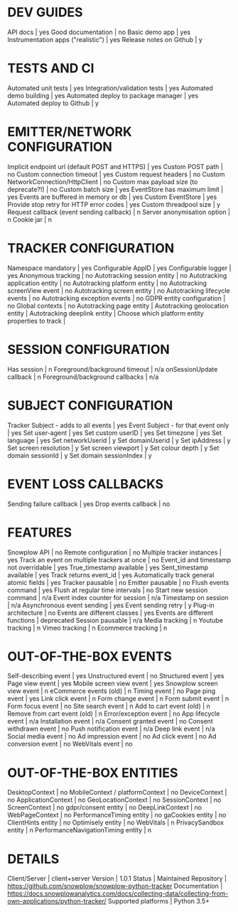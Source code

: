 # DEV GUIDES
API docs | yes
Good documentation | no
Basic demo app | yes
Instrumentation apps ("realistic") | yes
Release notes on Github | y

# TESTS AND CI
Automated unit tests | yes
Integration/validation tests | yes
Automated demo building | yes
Automated deploy to package manager | yes
Automated deploy to Github | y

# EMITTER/NETWORK CONFIGURATION
Implicit endpoint url (default POST and HTTPS) | yes
Custom POST path | no
Custom connection timeout | yes
Custom request headers | no
Custom NetworkConnection/HttpClient | no
Custom max payload size (to deprecate?!) | no
Custom batch size | yes
EventStore has maximum limit | yes
Events are buffered in memory or db | yes
Custom EventStore | yes
Provide stop retry for HTTP error codes | yes
Custom threadpool size | y
Request callback (event sending callback) | n
Server anonymisation option | n
Cookie jar | n

# TRACKER CONFIGURATION
Namespace mandatory | yes
Configurable AppID | yes
Configurable logger | yes
Anonymous tracking | no
Autotracking session entity | no
Autotracking application entity | no
Autotracking platform entity | no
Autotracking screenView event | no
Autotracking screen entity | no
Autotracking lifecycle events | no
Autotracking exception events | no
GDPR entity configuration | no
Global contexts | no
Autotracking page entity | 
Autotracking geolocation entity | 
Autotracking deeplink entity | 
Choose which platform entity properties to track | 

# SESSION CONFIGURATION
Has session | n
Foreground/background timeout | n/a
onSessionUpdate callback | n
Foreground/background callbacks | n/a

# SUBJECT CONFIGURATION
Tracker Subject - adds to all events | yes
Event Subject - for that event only | yes
Set user-agent | yes
Set custom userID | yes
Set timezone | yes
Set language | yes
Set networkUserid | y
Set domainUserid | y
Set ipAddress | y
Set screen resolution | y
Set screen viewport | y
Set colour depth | y
Set domain sessionId | y
Set domain sessionIndex | y

# EVENT LOSS CALLBACKS
Sending failure callback | yes
Drop events callback | no

# FEATURES
Snowplow API | no
Remote configuration | no
Multiple tracker instances | yes
Track an event on multiple trackers at once | no
Event_id and timestamp not overridable | yes
True_timestamp available | yes
Sent_timestamp available | yes
Track returns event_id | yes
Automatically track general atomic fields | yes
Tracker pausable | no
Emitter pausable | no
Flush events command | yes
Flush at regular time intervals | no
Start new session command | n/a
Event index counter for session | n/a
Timestamp on session | n/a
Asynchronous event sending | yes
Event sending retry | y
Plug-in architecture | no
Events are different classes | yes
Events are different functions | deprecated
Session pausable | n/a
Media tracking | n
Youtube tracking | n
Vimeo tracking | n
Ecommerce tracking | n

# OUT-OF-THE-BOX EVENTS
Self-describing event | yes
Unstructured event | no
Structured event | yes
Page view event | yes
Mobile screen view event | yes
Snowplow screen view event | n
eCommerce events (old) | n
Timing event | no
Page ping event | yes
Link click event | n
Form change event | n
Form submit event | n
Form focus event | no
Site search event | n
Add to cart event (old) | n
Remove from cart event (old) | n
Error/exception event | no
App lifecycle event | n/a
Installation event | n/a
Consent granted event | no
Consent withdrawn event | no
Push notification event | n/a
Deep link event | n/a
Social media event | no
Ad impression event | no
Ad click event | no
Ad conversion event | no
WebVitals event | no

# OUT-OF-THE-BOX ENTITIES
DesktopContext | no
MobileContext / platformContext | no
DeviceContext | no
ApplicationContext | no
GeoLocationContext | no
SessionContext | no
ScreenContext | no
gdpr/consent entity | no
DeepLinkContext | no
WebPageContext | no
PerformanceTiming entity | no
gaCookies entity | no
ClientHints entity | no
Optimisely entity | no
WebVitals | n
PrivacySandbox entity | n
PerformanceNavigationTiming entity | n

# DETAILS
Client/Server | client+server
Version | 1.0.1
Status | Maintained
Repository | https://github.com/snowplow/snowplow-python-tracker
Documentation | https://docs.snowplowanalytics.com/docs/collecting-data/collecting-from-own-applications/python-tracker/
Supported platforms | Python 3.5+